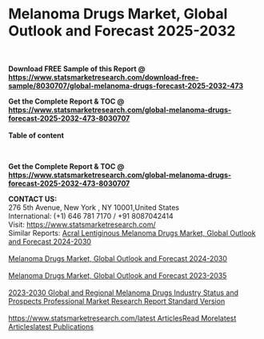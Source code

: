 <h1>Melanoma Drugs Market, Global Outlook and Forecast 2025-2032</h1><br/><p><strong>Download FREE Sample of this Report @ <a href="https://www.statsmarketresearch.com/download-free-sample/8030707/global-melanoma-drugs-forecast-2025-2032-473">https://www.statsmarketresearch.com/download-free-sample/8030707/global-melanoma-drugs-forecast-2025-2032-473</a></strong></p><div><b>Get the Complete Report & TOC @ <a href="https://www.statsmarketresearch.com/global-melanoma-drugs-forecast-2025-2032-473-8030707">https://www.statsmarketresearch.com/global-melanoma-drugs-forecast-2025-2032-473-8030707</a></b></div><br><b>Table of content</b><p><br><div><b>Get the Complete Report & TOC @ <a href="https://www.statsmarketresearch.com/global-melanoma-drugs-forecast-2025-2032-473-8030707">https://www.statsmarketresearch.com/global-melanoma-drugs-forecast-2025-2032-473-8030707</a></b></div></p> <b>CONTACT US:</b><br>276 5th Avenue, New York , NY 10001,United States<br>International: (+1) 646 781 7170 / +91 8087042414<br>Visit: <a href="https://www.statsmarketresearch.com/">https://www.statsmarketresearch.com/</a><br>Similar Reports: <a href="https://www.statsmarketresearch.com/global-melanoma-drugs-forecast-2025-2032-473-8030707">Acral Lentiginous Melanoma Drugs Market, Global Outlook and Forecast 2024-2030</a><br/><br/><a href="https://www.statsmarketresearch.com/global-melanoma-drugs-forecast-2025-2032-473-8030707">Melanoma Drugs Market, Global Outlook and Forecast 2024-2030</a><br/><br/><a href="https://www.statsmarketresearch.com/global-melanoma-drugs-forecast-2025-2032-473-8030707">Melanoma Drugs Market, Global Outlook and Forecast 2023-2035</a><br/><br/><a href="https://www.statsmarketresearch.com/global-melanoma-drugs-forecast-2025-2032-473-8030707">2023-2030 Global and Regional Melanoma Drugs Industry Status and Prospects Professional Market Research Report Standard Version</a><br/><br/><a href="https://gyeongbokgung.com">https://www.statsmarketresearch.com/</a><a href="https://hallyeomaritime.com">latest Articles</a><a href="https://jingwansa.com">Read More</a><a href=https://nguoiviet.jp/">latest Articles</a><a href="https://www.intelmarketresearch.com/">latest Publications</a>